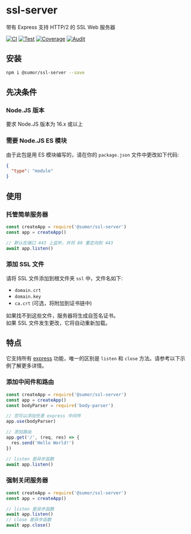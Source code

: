 # ssl-server

带有 Express 支持 HTTP/2 的 SSL Web 服务器

[![CI](https://github.com/sumor-cloud/ssl-server/actions/workflows/ci.yml/badge.svg)](https://github.com/sumor-cloud/ssl-server/actions/workflows/ci.yml)
[![Test](https://github.com/sumor-cloud/ssl-server/actions/workflows/ut.yml/badge.svg)](https://github.com/sumor-cloud/ssl-server/actions/workflows/ut.yml)
[![Coverage](https://github.com/sumor-cloud/ssl-server/actions/workflows/coverage.yml/badge.svg)](https://github.com/sumor-cloud/ssl-server/actions/workflows/coverage.yml)
[![Audit](https://github.com/sumor-cloud/ssl-server/actions/workflows/audit.yml/badge.svg)](https://github.com/sumor-cloud/ssl-server/actions/workflows/audit.yml)

## 安装

```bash
npm i @sumor/ssl-server --save
```

## 先决条件

### Node.JS 版本

要求 Node.JS 版本为 16.x 或以上

### 需要 Node.JS ES 模块

由于此包是用 ES 模块编写的，请在你的 `package.json` 文件中更改如下代码:

```json
{
  "type": "module"
}
```

## 使用

### 托管简单服务器

```javascript
const createApp = require('@sumor/ssl-server')
const app = createApp()

// 默认在端口 443 上监听，并将 80 重定向到 443
await app.listen()
```

### 添加 SSL 文件

请将 SSL 文件添加到根文件夹 `ssl` 中，文件名如下:

- `domain.crt`
- `domain.key`
- `ca.crt` (可选，将附加到证书链中)

如果找不到这些文件，服务器将生成自签名证书。  
如果 SSL 文件发生更改，它将自动重新加载。

## 特点

它支持所有 [express](https://www.npmjs.com/package/express) 功能，唯一的区别是 `listen` 和 `close` 方法。请参考以下示例了解更多详情。

### 添加中间件和路由

```javascript
const createApp = require('@sumor/ssl-server')
const app = createApp()
const bodyParser = require('body-parser')

// 您可以添加任意 express 中间件
app.use(bodyParser)

// 添加路由
app.get('/', (req, res) => {
  res.send('Hello World!')
})

// listen 是异步函数
await app.listen()
```

### 强制关闭服务器

```javascript
const createApp = require('@sumor/ssl-server')
const app = createApp()

// listen 是异步函数
await app.listen()
// close 是异步函数
await app.close()
```
